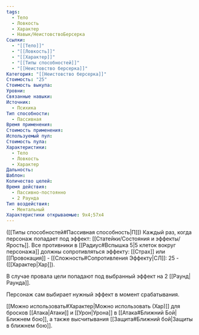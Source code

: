 ```yaml
---
tags:
  - Тело
  - Ловкость
  - Характер
  - Навык/НеистовствоБерсерка
Ссылки:
  - "[[Тело]]"
  - "[[Ловкость]]"
  - "[[Характер]]"
  - "[[Типы способностей]]"
  - "[[Неистовство берсерка]]"
Категория: "[[Неистовство берсерка]]"
Стоимость: "25"
Стоимость выкупа: 
Уровни: 
Связанные навыки: 
Источник:
  - Психика
Тип способности:
  - Пассивная
Время применения: 
Стоимость применения: 
Используемый пул: 
Стоимость пула: 
Характеристики:
  - Тело
  - Ловкость
  - Характер
Дальность: 
Шаблон: 
Количество целей: 
Время действия:
  - Пассивно-постоянно
  - 2 Раунда
Тип воздействия:
  - Ментальный
Характеристики открываемые: 9x4;57x4
---
```

([[Типы способностей#Пассивная способность|П]]) Каждый раз, когда персонаж попадает под эффект: [[Статейки/Состояния и эффекты/Ярость]]. Все противники в [[Радиус#Вспышка 5|5 клеток вокруг персонажа]] должны сопротивляться эффекту: [[Страх]] или [[Провокация]] - [[Сложность#Cопротивления Эффекту|СЛ]]: 25 - ([[Характер|Хар]]).

В случае провала цели попадают под выбранный эффект на 2 [[Раунд|Раунда]]. 

Персонаж сам выбирает нужный эффект в момент срабатывания. 

[[Можно использовать#Характер|Можно использовать (Хар)]] для бросков [[Атака|Атаки]] и [[Урон|Урона]] в [[Атака#Ближний Бой|Ближнем бою]], а также высчитывания [[Защита#Ближний бой|Защиты в ближнем бою]].